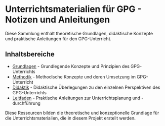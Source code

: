 # Unterrichtsmaterialien für GPG - Notizen und Anleitungen

Diese Sammlung enthält theoretische Grundlagen, didaktische Konzepte und praktische Anleitungen für den GPG-Unterricht.

## Inhaltsbereiche

- [Grundlagen](grundlagen/index.md) - Grundlegende Konzepte und Prinzipien des GPG-Unterrichts
- [Methodik](methodik/index.md) - Methodische Konzepte und deren Umsetzung im GPG-Unterricht
- [Didaktik](didaktik/index.md) - Didaktische Überlegungen zu den einzelnen Perspektiven des GPG-Unterrichts
- [Leitfaden](leitfaden/index.md) - Praktische Anleitungen zur Unterrichtsplanung und -durchführung

Diese Ressourcen bilden die theoretische und konzeptionelle Grundlage für die Unterrichtsmaterialien, die in diesem Projekt erstellt werden.
